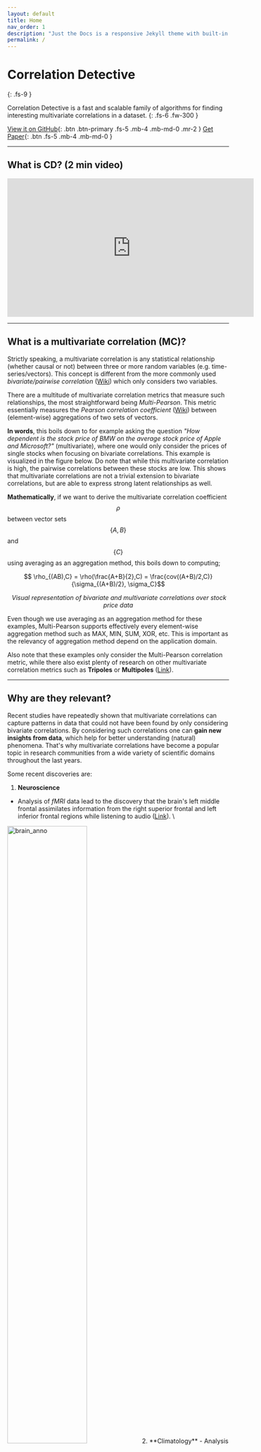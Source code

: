 ```yaml
---
layout: default
title: Home
nav_order: 1
description: "Just the Docs is a responsive Jekyll theme with built-in search that is easily customizable and hosted on GitHub Pages."
permalink: /
---
```


# Correlation Detective
{: .fs-9 }

Correlation Detective is a fast and scalable family of algorithms for finding interesting multivariate correlations in a dataset. 
{: .fs-6 .fw-300 }

[View it on GitHub](https://github.com/correlationdetective/public){: .btn .btn-primary .fs-5 .mb-4 .mb-md-0 .mr-2 }
[Get Paper](https://raw.githubusercontent.com/CorrelationDetective/public/main/Technical_Report.pdf){: .btn .fs-5 .mb-4 .mb-md-0 }

---

## What is CD? (2 min video)
<iframe width="560" height="315" src="https://www.youtube.com/embed/U7z4uyonixk" title="YouTube video player" frameborder="0" allow="accelerometer; autoplay; clipboard-write; encrypted-media; gyroscope; picture-in-picture" allowfullscreen></iframe>

--- 

## What is a multivariate correlation (MC)?
Strictly speaking, a multivariate correlation is any statistical relationship (whether causal or not) between three or more random variables (e.g. time-series/vectors). This concept is different from the more commonly used *bivariate/pairwise correlation* ([Wiki](https://en.wikipedia.org/wiki/Correlation)) which only considers two variables.

There are a multitude of multivariate correlation metrics that measure such relationships, the most straightforward being *Multi-Pearson*. This metric essentially measures the *Pearson correlation coefficient* ([Wiki](https://en.wikipedia.org/wiki/Pearson_correlation_coefficient)) between (element-wise) aggregations of two sets of vectors.

**In words**, this boils down to for example asking the question *"How dependent is the stock price of BMW on the average stock price of Apple and Microsoft?"* (multivariate), where one would only consider the prices of single stocks when focusing on bivariate correlations. This example is visualized in the figure below. Do note that while this multivariate correlation is high, the pairwise correlations between these stocks are low. This shows that multivariate correlations are not a trivial extension to bivariate correlations, but are able to express strong latent relationships as well.

**Mathematically**, if we want to derive the multivariate correlation coefficient $$\rho$$ between vector sets $$\{A,B\}$$ and $$\{C\}$$ using averaging as an aggregation method, this boils down to computing;

$$ \rho_{(AB),C} = \rho(\frac{A+B}{2},C) = \frac{cov((A+B)/2,C)}{\sigma_{(A+B)/2}, \sigma_C}$$

<p style="text-align:center">
    <img src="https://user-images.githubusercontent.com/100126005/156187992-173a4361-4fc7-4c9b-b06f-987a2cb8381b.png" alt>
    <em>Visual representation of bivariate and multivariate correlations over stock price data</em>
</p>

Even though we use averaging as an aggregation method for these examples, Multi-Pearson supports effectively every element-wise aggregation method such as MAX, MIN, SUM, XOR, etc. This is important as the relevancy of aggregation method depend on the application domain.

Also note that these examples only consider the Multi-Pearson correlation metric, while there also exist plenty of research on other multivariate correlation metrics such as **Tripoles** or **Multipoles** ([Link](https://conservancy.umn.edu/bitstream/handle/11299/216019/18-003.pdf?sequence=1)).
<!-- - Total Correlation ([Wiki](https://en.wikipedia.org/wiki/Total_correlation)) -->
<!-- - Canonical Correlation Analysis ([Wiki](https://en.wikipedia.org/wiki/Canonical_correlation)) -->
<!-- - Tripoles/Multipoles ([Link](https://conservancy.umn.edu/bitstream/handle/11299/216019/18-003.pdf?sequence=1)) -->

--- 

## Why are they relevant?
Recent studies have repeatedly shown that multivariate correlations can capture patterns in data that could not have been found by only considering bivariate correlations.
By considering such correlations one can **gain new insights from data**, which help for better understanding (natural) phenomena.
That's why multivariate correlations have become a popular topic in research communities from a wide variety of scientific domains throughout the last years.

Some recent discoveries are:
1. **Neuroscience**
  - Analysis of *fMRI* data lead to the discovery that the brain's left middle frontal assimilates information from the right superior frontal and left inferior frontal regions while listening to audio ([Link](https://conservancy.umn.edu/bitstream/handle/11299/216019/18-003.pdf?sequence=1)). \\
  <img src="https://user-images.githubusercontent.com/100126005/156396694-734db45e-890e-4cae-b6d6-f418d73e5d1f.png" alt="brain_anno" width="60%">
  <!-- ![brain_anno](https://user-images.githubusercontent.com/100126005/156396694-734db45e-890e-4cae-b6d6-f418d73e5d1f.png) -->
2. **Climatology**
  - Analysis of *Air Pressure* data lead to the discovery of led to the characterization of a new weather phenomenon and to improved climate models. Precicely, that the air pressure over the West Siberian Plain is strongly negatively correlated to the aggregated pressure levels over Darwin, Australia and Tahiti ([Link](http://users.stat.umn.edu/~chatt019//Research/Papers/JClimate17301_Liessetal_C.pdf)).
  <img src="https://user-images.githubusercontent.com/100126005/156396699-d42b033d-d9d0-4c45-bf42-0f49d5309c0d.png" alt="map_anno" width="80%">
3. **Genomics/Medicine**
  - Researchers found through analysis of *gene* data that presence of multiple RASopathy genes contributed to an elevated risk of autism spectrum disorders (ASDs) due to a phenomenon called epistasis. This phenomenon involves the dependence of the effect of a gene mutation on the presence or absence of mutations in other genes. In other words, multiple genes interact with each other which impacts the expression of a disease, while each gene individually only has weak correlation with the disease trait ([Link](https://watermark.silverchair.com/genetics0277.pdf?token=AQECAHi208BE49Ooan9kkhW_Ercy7Dm3ZL_9Cf3qfKAc485ysgAAAvgwggL0BgkqhkiG9w0BBwagggLlMIIC4QIBADCCAtoGCSqGSIb3DQEHATAeBglghkgBZQMEAS4wEQQMp9AlPV6RbDzvWWwPAgEQgIICq5VyDr1FHsXVbwEkJS0OMrpRtB1iX4f35uqgbujRldy7cMVNlKhF76T9A3OjjjITkrylUSMKXJRC2DXsDXu11OQkndAv78t5A9DqgLffELnyqxLqdhz_VFE1E03sdacI-3o1JP2S7jaeCKWEOAXtU798TIfUPEbhIyfz-55XAJvwtak_NyPg41elCkbxO0mUGeyMBfITZ5UiUurh9m8S-RCccYl1Wuw-O2m-n0G94UNJvt4JEU8hRsKwLbGZrAs1HkSERDw9aoynOf1gA9sFpE5jwPgMVoAAf5SEZPz_CqsDi5R2WS5K-mto0WfiVjNUZjNz186Jychc6Nna47Y5Mf6fDsNTTKypr7hb7NQC2J0oWA2mGEwOFrvN4I5vH4zmlxN-BYUEcp4nOJ9lOvPFNxe8FgksBpo1MXOEemT6iK5KkrsuxZidhu1b-bGXRNckFn6Gycf7WVOuMdhp-7OuYysucGN454Ietqw_TIYAPFR26qkQQDAZ-9khz9LQgyq2ThFktCzJpOZCcX_-KlReG73RrQFNep3ggr0T44QdloBYOuHf4udnwwEJ-GIUokm5fC2Tis8LXcN8QxUofMrrPQ3wN6Jqh16FzBUe5PsYet9u8qj75mBMGv9qm_MGPqJjeHmakPbBzzf5U2tWPLUWnHE9IfviKfhZEcNELFBBNMdscHsUqbClQrmZ-TMg-KMLIZFidPpX3ypvG03A6UjI7hUNfVlJwCcPmMiijxO6GWi1kPbA9jkRPqkNBKMRWHJSMa2AygJtrgued_PfkGj61UhXtvFKzCf85p6akbzx9CSJy2ZW8BJXck7CRt5rYzbyE3U0XIBkcN9fIAL2LiCVQ7krBz4xVjy4oa5qSMsXSgLXMFJgeIXaLa2xWbV2wACBTiiQRks34Cqm41CC)).
4. **Finance**
  - While part of ongoing research, multivariate correlation analysis of *stock price* data has found application in *portfolio diversification* (the act of creating a selection of stocks that minimizes risk) and *portfolio repair* (the act of finding one or more replacements of a stock in a portfolio such that it follows the old porfolio's performance as close as possible).

---

## Why Correlation Detective?
<br>
*"If MC analysis is so straightforward and valuable, why are we figuring it out just now?"*
<br>

Good question. Unfortunately, the problem with MC analysis is that it's very **computationally expensive**, meaning it takes a long time to finish. \\
This has to do with the following; 
1. MC analysis involves finding all interesting correlations in a dataset of vectors/time-series.
2. This means that one has to compute (or estimate) the correlations of all possible combinations of vectors in the dataset.
3. The total number of vector combinations in a dataset increases almost *exponentially* with the set size of such a combination.
4. Therefore, the computational effort of the analysis increases immensely if one wants to consider multivariate correlations besides the traditional bivariate correlations.

*Example:* a reasonable dataset of 1000 vectors includes around 500K unique combinations of 2 vectors. Computing the (Pearson) correlation for each combination would take around **1 second** on a strong laptop with a multithreaded algorithm. However, considering combinations of 3 vectors already involves iterating over 500 million combinations, which would take around **8 minutes**. Combinations of 4 vectors? Over one trillion combinations and an estimated computation time of over **28 hours**.

There exist other algorithms which bring these computation times down by at most one order of magnitude. However, they do not guarantee to find all interesting combinations and usually also impose constraints on the results (e.g. only consider combinations of 3 vectors that have high internal pairwise correlations).

In contrast, Correlation Detective is
1. Two orders of magnitude **faster** than baseline algorithms (see figure below for reference).
2. **Generic**; supports multiple query types, measures and *optional* constraints.
3. Has extensions that support query **approximation** and **streaming** data.

These factors make that CD now enables researchers and analysts to include MC analysis as a regular step in their workflow.

<p style="text-align:center">
  <table>
    <tr>
      <th># Variables in correlation</th>
      <th>Baseline</th>
      <th>CD</th>
    </tr>
    <tr>
      <td>2</td>
      <td>1.2 sec</td>
      <td>1.0 sec</td>
    </tr>
    <tr>
      <td>3</td>
      <td>8 min</td>
      <td>18 sec</td>
    </tr>
    <tr>
      <td>4</td>
      <td>28 h</td>
      <td>70 min</td>
    </tr>
    <tr>
      <td>5</td>
      <td>~239 days</td>
      <td>15 h</td>
    </tr>
  </table>
  <center><em>Computation times of MC analysis for a dataset of 1000 stock prices</em></center>
  <!-- <img src="https://user-images.githubusercontent.com/100126005/156346734-323b0029-e9cd-426f-a07b-5df260ca6f20.png" width="80%" alt><br> -->
</p>

---

# Demo
To provide an example of the output of CD, we run the streaming version of CD (named CDStream) on the NYSE Trade and Quote dataset ([Link](https://wrds-www.wharton.upenn.edu/pages/about/data-vendors/nyse-trade-and-quote-taq/)). This dataset contains intraday transactions data (trades and quotes) for all securities listed on the New York Stock Exchange (NYSE) and American Stock Exchange (AMEX), as well as Nasdaq National Market System (NMS) and SmallCap issues **with millisecond-level granularity**. 

We simulate a stream of this data using the provided timestamps and feed this datastream to CDStream. As per our configuration, the algorithm handles the arriving price updates in batches of one second, and updates the result set accordingly. In this case, the result set is comprised of all combinations of 3 vectors $$ a,b,c $$, such that the multivariate correlation $$ \rho_{a,AVG(b,c)} \geq 0.85 $$ over a sliding window of one hour (i.e. the prices throughout the latest hour). The figure below visualizes a subset of the output of CDStream through time.
<p style="text-align:center">
    <div width="100%" style="text-align:center">
    <img src="https://user-images.githubusercontent.com/100126005/160821647-d2813a16-bf29-4dc7-ad24-adebc7142bab.gif" alt="stock_animation">
    </div>
    <em>Animation of the result set (i.e. highly correlated triplets) when running CDStream on TAQ dataset</em>
</p>

A you can see, CDStream is able to monitor the correlations of combinations in the result set as well as identify new combinations that enter the set. This feature is essential if one wants to **analyze complex temporal relations in datasets** (i.e. correlations that exist only for some time) and/or the effect that sudden events have on correlations. Example use cases include; 
- <u>Flash-trading</u> (where early discovery of irregularities in the market can help traders spot investment opportunities)
- <u>Weather sensor network</u> (where measurements must be monitored and analyzed for detection of anomalous events such as storms and floods)
- <u>Network monitoring system</u> (where usage information must be tracked to timely identify weak spots and DoS attacks)

Want to see a demo on your own (numerical) dataset? Contact us via [email](mailto:o.papapetrou@tue.nl?subject=Correlation Detective contact&body=Dear Correlation Detective staff). \\
Also take a look at our [mission statement](https://corrdetective.github.io/pages/about/).

<!-- ## How does CD work?
#### Coming soon -->



<!-- ## Getting started

### Dependencies

Just the Docs is built for [Jekyll](https://jekyllrb.com), a static site generator. View the [quick start guide](https://jekyllrb.com/docs/) for more information. Just the Docs requires no special plugins and can run on GitHub Pages' standard Jekyll compiler. The [Jekyll SEO Tag plugin](https://github.com/jekyll/jekyll-seo-tag) is included by default (no need to run any special installation) to inject SEO and open graph metadata on docs pages. For information on how to configure SEO and open graph metadata visit the [Jekyll SEO Tag usage guide](https://jekyll.github.io/jekyll-seo-tag/usage/).

### Quick start: Use as a GitHub Pages remote theme

1. Add Just the Docs to your Jekyll site's `_config.yml` as a [remote theme](https://blog.github.com/2017-11-29-use-any-theme-with-github-pages/)
```yaml
remote_theme: pmarsceill/just-the-docs
```
<small>You must have GitHub Pages enabled on your repo, one or more Markdown files, and a `_config.yml` file. [See an example repository](https://github.com/pmarsceill/jtd-remote)</small>

### Local installation: Use the gem-based theme

1. Install the Ruby Gem
```bash
$ gem install just-the-docs
```
```yaml
# .. or add it to your your Jekyll site’s Gemfile
gem "just-the-docs"
```
2. Add Just the Docs to your Jekyll site’s `_config.yml`
```yaml
theme: "just-the-docs"
```
3. _Optional:_ Initialize search data (creates `search-data.json`)
```bash
$ bundle exec just-the-docs rake search:init
```
3. Run you local Jekyll server
```bash
$ jekyll serve
```
```bash
# .. or if you're using a Gemfile (bundler)
$ bundle exec jekyll serve
```
4. Point your web browser to [http://localhost:4000](http://localhost:4000)

If you're hosting your site on GitHub Pages, [set up GitHub Pages and Jekyll locally](https://help.github.com/en/articles/setting-up-your-github-pages-site-locally-with-jekyll) so that you can more easily work in your development environment.

### Configure Just the Docs

- [See configuration options]({{ site.baseurl }}{% link docs/configuration.md %})

---

## About the project

Just the Docs is &copy; 2017-{{ "now" | date: "%Y" }} by [Patrick Marsceill](http://patrickmarsceill.com).

### License

Just the Docs is distributed by an [MIT license](https://github.com/pmarsceill/just-the-docs/tree/master/LICENSE.txt).

### Contributing

When contributing to this repository, please first discuss the change you wish to make via issue,
email, or any other method with the owners of this repository before making a change. Read more about becoming a contributor in [our GitHub repo](https://github.com/pmarsceill/just-the-docs#contributing).

#### Thank you to the contributors of Just the Docs!

<ul class="list-style-none">
{% for contributor in site.github.contributors %}
  <li class="d-inline-block mr-1">
     <a href="{{ contributor.html_url }}"><img src="{{ contributor.avatar_url }}" width="32" height="32" alt="{{ contributor.login }}"/></a>
  </li>
{% endfor %}
</ul>

### Code of Conduct

Just the Docs is committed to fostering a welcoming community.

[View our Code of Conduct](https://github.com/pmarsceill/just-the-docs/tree/master/CODE_OF_CONDUCT.md) on our GitHub repository. -->
